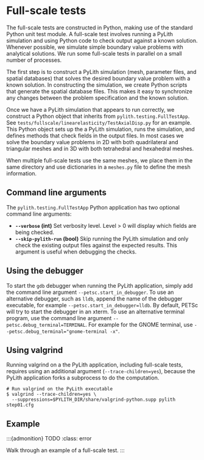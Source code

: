 # Full-scale tests

The full-scale tests are constructed in Python, making use of the standard Python unit test module.
A full-scale test involves running a PyLith simulation and using Python code to check output against a known solution.
Whenever possible, we simulate simple boundary value problems with analytical solutions.
We run some full-scale tests in parallel on a small number of processes.

The first step is to construct a PyLith simulation (mesh, parameter files, and spatial databases) that solves the desired boundary value problem with a known solution.
In constructing the simulation, we create Python scripts that generate the spatial database files.
This makes it easy to synchronize any changes between the problem specification and the known solution.

Once we have a PyLith simulation that appears to run correctly, we construct a Python object that inherits from `pylith.testing.FullTestApp`.
See `tests/fullscale/linearelasticity/TestAxialDisp.py` for an example.
This Python object sets up the a PyLith simulation, runs the simulation, and defines methods that check fields in the output files.
In most cases we solve the boundary value problems in 2D with both quadrilateral and triangular meshes and in 3D with both tetrahedral and hexahedral meshes.

When multiple full-scale tests use the same meshes, we place them in the same directory and use dictionaries in a `meshes.py` file to define the mesh information.

## Command line arguments

The `pylith.testing.FullTestApp` Python application has two optional command line arguments:

* **`--verbose` (int)** Set verbosity level. Level > 0 will display which fields are being checked.
* **`--skip-pylith-run` (bool)** Skip running the PyLith simulation and only check the existing output files against the expected results. This argument is useful when debugging the checks.


## Using the debugger

To start the `gdb` debugger when running the PyLith application, simply add the command line argument `--petsc.start_in_debugger`.
To use an alternative debugger, such as `lldb`, append the name of the debugger executable, for example `--petsc.start_in_debugger=lldb`.
By default, PETSc will try to start the debugger in an xterm.
To use an alternative terminal program, use the command line argument `--petsc.debug_terminal=TERMINAL`.
For example for the GNOME terminal, use `--petsc.debug_terminal="gnome-terminal -x"`.

## Using valgrind

Running valgrind on a the PyLith application, including full-scale tests, requires using an additional argument (`--trace-children=yes`), because the PyLith application forks a subprocess to do the computation.

```{code-block} console
# Run valgrind on the PyLith executable
$ valgrind --trace-children=yes \
  --suppressions=$PYLITH_DIR/share/valgrind-python.supp pylith step01.cfg
```

## Example

:::{admonition} TODO
:class: error

Walk through an example of a full-scale test.
:::
